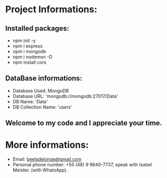 # Project Informations:

## Installed packages:
- npm init -y
- npm i express
- npm i mongodb
- npm i nodemon -D
- npm install cors

## DataBase informations:
- Database Used: MongoDB
- Database URL: 'mongodb://mongodb:27017/Data'
- DB Name: 'Data'
- DB Collection Name: 'users'


## Welcome to my code and I appreciate your time.
# More informations:
- Email: beelsdelonge@gmail.com
- Personal phone number: +55 (48) 9 9640-7737, speak with Isabel Meister.
  (with WhatsApp).
